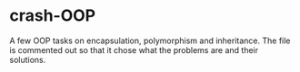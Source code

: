 # crash-OOP
A few OOP tasks on encapsulation, polymorphism and inheritance. The file is commented out so that it chose what the problems are and their solutions.
